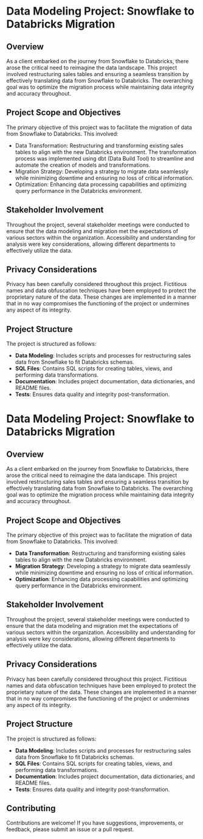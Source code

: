 # Data Modeling Project: Snowflake to Databricks Migration

## Overview

As a client embarked on the journey from Snowflake to Databricks, there arose the critical need to reimagine the data landscape. This project involved restructuring sales tables and ensuring a seamless transition by effectively translating data from Snowflake to Databricks. The overarching goal was to optimize the migration process while maintaining data integrity and accuracy throughout.

## Project Scope and Objectives

The primary objective of this project was to facilitate the migration of data from Snowflake to Databricks. This involved:

- Data Transformation: Restructuring and transforming existing sales tables to align with the new Databricks environment. The transformation process was implemented using dbt (Data Build Tool) to streamline and automate the creation of models and transformations.
- Migration Strategy: Developing a strategy to migrate data seamlessly while minimizing downtime and ensuring no loss of critical information.
- Optimization: Enhancing data processing capabilities and optimizing query performance in the Databricks environment.

## Stakeholder Involvement

Throughout the project, several stakeholder meetings were conducted to ensure that the data modeling and migration met the expectations of various sectors within the organization. Accessibility and understanding for analysis were key considerations, allowing different departments to effectively utilize the data.

## Privacy Considerations

Privacy has been carefully considered throughout this project. Fictitious names and data obfuscation techniques have been employed to protect the proprietary nature of the data. These changes are implemented in a manner that in no way compromises the functioning of the project or undermines any aspect of its integrity.

## Project Structure

The project is structured as follows:

- **Data Modeling**: Includes scripts and processes for restructuring sales data from Snowflake to fit Databricks schemas.
- **SQL Files**: Contains SQL scripts for creating tables, views, and performing data transformations.
- **Documentation**: Includes project documentation, data dictionaries, and README files.
- **Tests**: Ensures data quality and integrity post-transformation.


# Data Modeling Project: Snowflake to Databricks Migration

## Overview

As a client embarked on the journey from Snowflake to Databricks, there arose the critical need to reimagine the data landscape. This project involved restructuring sales tables and ensuring a seamless transition by effectively translating data from Snowflake to Databricks. The overarching goal was to optimize the migration process while maintaining data integrity and accuracy throughout.

## Project Scope and Objectives

The primary objective of this project was to facilitate the migration of data from Snowflake to Databricks. This involved:

- **Data Transformation**: Restructuring and transforming existing sales tables to align with the new Databricks environment.
- **Migration Strategy**: Developing a strategy to migrate data seamlessly while minimizing downtime and ensuring no loss of critical information.
- **Optimization**: Enhancing data processing capabilities and optimizing query performance in the Databricks environment.

## Stakeholder Involvement

Throughout the project, several stakeholder meetings were conducted to ensure that the data modeling and migration met the expectations of various sectors within the organization. Accessibility and understanding for analysis were key considerations, allowing different departments to effectively utilize the data.

## Privacy Considerations

Privacy has been carefully considered throughout this project. Fictitious names and data obfuscation techniques have been employed to protect the proprietary nature of the data. These changes are implemented in a manner that in no way compromises the functioning of the project or undermines any aspect of its integrity.

## Project Structure

The project is structured as follows:

- **Data Modeling**: Includes scripts and processes for restructuring sales data from Snowflake to fit Databricks schemas.
- **SQL Files**: Contains SQL scripts for creating tables, views, and performing data transformations.
- **Documentation**: Includes project documentation, data dictionaries, and README files.
- **Tests**: Ensures data quality and integrity post-transformation.

## Contributing

Contributions are welcome! If you have suggestions, improvements, or feedback, please submit an issue or a pull request.

